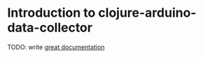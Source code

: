 # Introduction to clojure-arduino-data-collector

TODO: write [great documentation](http://jacobian.org/writing/what-to-write/)
